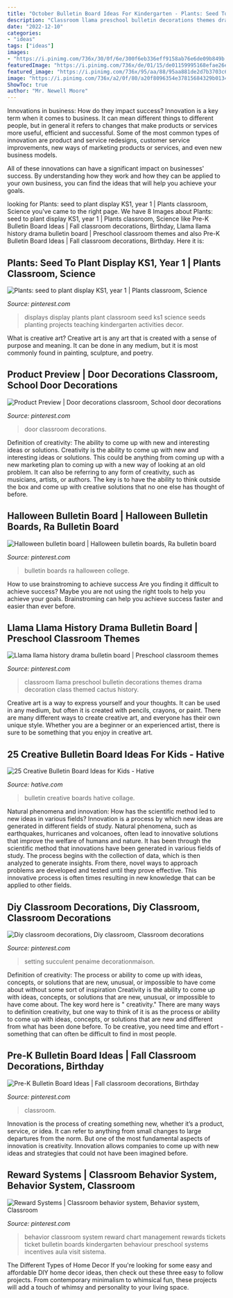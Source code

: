 ```yaml
---
title: "October Bulletin Board Ideas For Kindergarten - Plants: Seed To Plant Display Ks1, Year 1"
description: "Classroom llama preschool bulletin decorations themes drama decoration class themed cactus history"
date: "2022-12-10"
categories:
- "ideas"
tags: ["ideas"]
images:
- "https://i.pinimg.com/736x/30/0f/6e/300f6eb336eff9158ab76e6de09b849b.jpg"
featuredImage: "https://i.pinimg.com/736x/de/01/15/de01159995168efae26edc1950d62250.jpg"
featured_image: "https://i.pinimg.com/736x/95/aa/88/95aa881de2d7b3703c6df3cde7d5805c.jpg"
image: "https://i.pinimg.com/736x/a2/0f/80/a20f8096354e37815684329b01349cd0.jpg"
ShowToc: true
author: "Mr. Newell Moore"
---
```



Innovations in business: How do they impact success?
Innovation is a key term when it comes to business. It can mean different things to different people, but in general it refers to changes that make products or services more useful, efficient and successful.
Some of the most common types of innovation are product and service redesigns, customer service improvements, new ways of marketing products or services, and even new business models.

All of these innovations can have a significant impact on businesses' success. By understanding how they work and how they can be applied to your own business, you can find the ideas that will help you achieve your goals.

	

		
looking for Plants: seed to plant display KS1, year 1 | Plants classroom, Science you've came to the right page. We have 8 Images about Plants: seed to plant display KS1, year 1 | Plants classroom, Science like Pre-K Bulletin Board Ideas | Fall classroom decorations, Birthday, Llama llama history drama bulletin board | Preschool classroom themes and also Pre-K Bulletin Board Ideas | Fall classroom decorations, Birthday. Here it is:
		
    
## Plants: Seed To Plant Display KS1, Year 1 | Plants Classroom, Science

<img loading=lazy src="https://i.pinimg.com/736x/b5/c6/92/b5c692176b800839e4307d09bbf79f76--seeds.jpg" onerror="this.onerror=null;this.src='https://tse3.mm.bing.net/th?id=OIP.WK2Ic3XVMqJew4QKq8HlZAHaJ3&amp;pid=15.1';" alt="Plants: seed to plant display KS1, year 1 | Plants classroom, Science">

_Source: pinterest.com_

>displays display plants plant classroom seed ks1 science seeds planting projects teaching kindergarten activities decor. 

	

What is creative art?
Creative art is any art that is created with a sense of purpose and meaning. It can be done in any medium, but it is most commonly found in painting, sculpture, and poetry.

    
## Product Preview | Door Decorations Classroom, School Door Decorations

<img loading=lazy src="https://i.pinimg.com/736x/95/aa/88/95aa881de2d7b3703c6df3cde7d5805c.jpg" onerror="this.onerror=null;this.src='https://tse3.mm.bing.net/th?id=OIP.bz-SARMQ_57Mv7ZmO6g4FAHaJ3&amp;pid=15.1';" alt="Product Preview | Door decorations classroom, School door decorations">

_Source: pinterest.com_

>door classroom decorations. 

	

Definition of creativity: The ability to come up with new and interesting ideas or solutions.
Creativity is the ability to come up with new and interesting ideas or solutions. This could be anything from coming up with a new marketing plan to coming up with a new way of looking at an old problem. It can also be referring to any form of creativity, such as musicians, artists, or authors. The key is to have the ability to think outside the box and come up with creative solutions that no one else has thought of before.

    
## Halloween Bulletin Board | Halloween Bulletin Boards, Ra Bulletin Board

<img loading=lazy src="https://i.pinimg.com/736x/30/0f/6e/300f6eb336eff9158ab76e6de09b849b.jpg" onerror="this.onerror=null;this.src='https://tse2.mm.bing.net/th?id=OIP.eViBQCQvG2ZRm7jqENnBVQHaJ3&amp;pid=15.1';" alt="Halloween bulletin board | Halloween bulletin boards, Ra bulletin board">

_Source: pinterest.com_

>bulletin boards ra halloween college. 

	

How to use brainstroming to achieve success
Are you finding it difficult to achieve success? Maybe you are not using the right tools to help you achieve your goals. Brainstroming can help you achieve success faster and easier than ever before.

    
## Llama Llama History Drama Bulletin Board | Preschool Classroom Themes

<img loading=lazy src="https://i.pinimg.com/736x/41/14/d9/4114d9ffa89ef768b3f5d9f1bfd68e18.jpg" onerror="this.onerror=null;this.src='https://tse4.mm.bing.net/th?id=OIP.AGscQsktPXkJ-_wWXS7xJwHaNK&amp;pid=15.1';" alt="Llama llama history drama bulletin board | Preschool classroom themes">

_Source: pinterest.com_

>classroom llama preschool bulletin decorations themes drama decoration class themed cactus history. 

	

Creative art is a way to express yourself and your thoughts. It can be used in any medium, but often it is created with pencils, crayons, or paint. There are many different ways to create creative art, and everyone has their own unique style. Whether you are a beginner or an experienced artist, there is sure to be something that you enjoy in creative art.

    
## 25 Creative Bulletin Board Ideas For Kids - Hative

<img loading=lazy src="https://hative.com/wp-content/uploads/2014/06/bulletin-board-ideas-collage.jpg" onerror="this.onerror=null;this.src='https://tse4.mm.bing.net/th?id=OIP.ye0d3kTLx052ofL8Z0Hz1AHaGL&amp;pid=15.1';" alt="25 Creative Bulletin Board Ideas for Kids - Hative">

_Source: hative.com_

>bulletin creative boards hative collage. 

	

Natural phenomena and innovation: How has the scientific method led to new ideas in various fields?
Innovation is a process by which new ideas are generated in different fields of study. Natural phenomena, such as earthquakes, hurricanes and volcanoes, often lead to innovative solutions that improve the welfare of humans and nature. It has been through the scientific method that innovations have been generated in various fields of study. The process begins with the collection of data, which is then analyzed to generate insights. From there, novel ways to approach problems are developed and tested until they prove effective. This innovative process is often times resulting in new knowledge that can be applied to other fields.

    
## Diy Classroom Decorations, Diy Classroom, Classroom Decorations

<img loading=lazy src="https://i.pinimg.com/736x/de/01/15/de01159995168efae26edc1950d62250.jpg" onerror="this.onerror=null;this.src='https://tse3.mm.bing.net/th?id=OIP.egw9llzRZqYXX6dnga65pQHaMj&amp;pid=15.1';" alt="Diy classroom decorations, Diy classroom, Classroom decorations">

_Source: pinterest.com_

>setting succulent penaime decorationmaison. 

	

Definition of creativity: The process or ability to come up with ideas, concepts, or solutions that are new, unusual, or impossible to have come about without some sort of inspiration
Creativity is the ability to come up with ideas, concepts, or solutions that are new, unusual, or impossible to have come about. The key word here is " creativity." There are many ways to definition creativity, but one way to think of it is as the process or ability to come up with ideas, concepts, or solutions that are new and different from what has been done before. To be creative, you need time and effort - something that can often be difficult to find in most people.

    
## Pre-K Bulletin Board Ideas | Fall Classroom Decorations, Birthday

<img loading=lazy src="https://i.pinimg.com/736x/a2/0f/80/a20f8096354e37815684329b01349cd0.jpg" onerror="this.onerror=null;this.src='https://tse4.mm.bing.net/th?id=OIP.fzugq69CwzJCEfQmofNgGgAAAA&amp;pid=15.1';" alt="Pre-K Bulletin Board Ideas | Fall classroom decorations, Birthday">

_Source: pinterest.com_

>classroom. 

	

Innovation is the process of creating something new, whether it’s a product, service, or idea. It can refer to anything from small changes to large departures from the norm. But one of the most fundamental aspects of innovation is creativity. Innovation allows companies to come up with new ideas and strategies that could not have been imagined before.

    
## Reward Systems | Classroom Behavior System, Behavior System, Classroom

<img loading=lazy src="https://i.pinimg.com/736x/38/ad/35/38ad35040a8e85e88a0a422dfb92b084--reward-system-ticket.jpg" onerror="this.onerror=null;this.src='https://tse1.mm.bing.net/th?id=OIP.m03oEplSmHHff64uFL3TFADYEg&amp;pid=15.1';" alt="Reward Systems | Classroom behavior system, Behavior system, Classroom">

_Source: pinterest.com_

>behavior classroom system reward chart management rewards tickets ticket bulletin boards kindergarten behaviour preschool systems incentives aula visit sistema. 

	

The Different Types of Home Decor
If you're looking for some easy and affordable DIY home decor ideas, then check out these three easy to follow projects. From contemporary minimalism to whimsical fun, these projects will add a touch of whimsy and personality to your living space.

